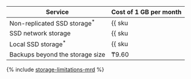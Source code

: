 | Service | Cost of 1 GB per month |
| --- | --- |
| Non-replicated SSD storage<sup>*</sup> | {{ sku|KZT|mdb.cluster.network-ssd-nonreplicated.redis|month|string }} |
| SSD network storage | {{ sku|KZT|mdb.cluster.network-nvme.redis|month|string }} |
| Local SSD storage<sup>*</sup> | {{ sku|KZT|mdb.cluster.local-nvme.redis|month|string }} |
| Backups beyond the storage size | ₸9.60 |

{% include [storage-limitations-mrd](../../_includes/mdb/mrd/storage-limitations-note.md) %}
